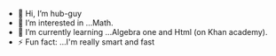 - 👋 Hi, I’m hub-guy
- 👀 I’m interested in ...Math.
- 🌱 I’m currently learning ...Algebra one and Html (on Khan academy).
- ⚡ Fun fact: ...I'm really smart and fast

<!---
hub-guy/hub-guy is a ✨ special ✨ repository because its `README.md` (this file) appears on your GitHub profile.
You can click the Preview link to take a look at your changes.
--->
